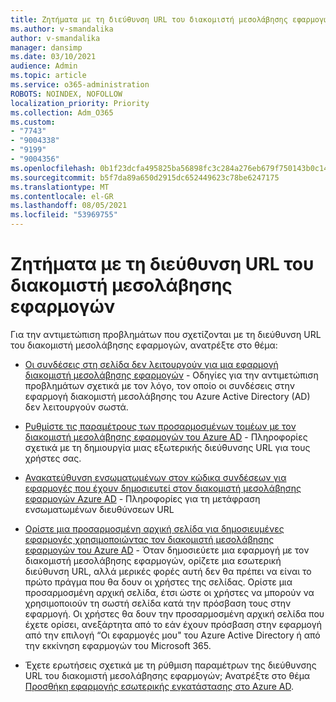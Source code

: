 ```yaml
---
title: Ζητήματα με τη διεύθυνση URL του διακομιστή μεσολάβησης εφαρμογών
ms.author: v-smandalika
author: v-smandalika
manager: dansimp
ms.date: 03/10/2021
audience: Admin
ms.topic: article
ms.service: o365-administration
ROBOTS: NOINDEX, NOFOLLOW
localization_priority: Priority
ms.collection: Adm_O365
ms.custom:
- "7743"
- "9004338"
- "9199"
- "9004356"
ms.openlocfilehash: 0b1f23dcfa495825ba56898fc3c284a276eb679f750143b0c1460662835e658f
ms.sourcegitcommit: b5f7da89a650d2915dc652449623c78be6247175
ms.translationtype: MT
ms.contentlocale: el-GR
ms.lasthandoff: 08/05/2021
ms.locfileid: "53969755"
---
```

# <a name="application-proxy-url-issues"></a>Ζητήματα με τη διεύθυνση URL του διακομιστή μεσολάβησης εφαρμογών

Για την αντιμετώπιση προβλημάτων που σχετίζονται με τη διεύθυνση URL του διακομιστή μεσολάβησης εφαρμογών, ανατρέξτε στο θέμα:

- [Οι συνδέσεις στη σελίδα δεν λειτουργούν για μια εφαρμογή διακομιστή μεσολάβησης εφαρμογών](https://docs.microsoft.com/azure/active-directory/manage-apps/application-proxy-page-links-broken-problem)  - Οδηγίες για την αντιμετώπιση προβλημάτων σχετικά με τον λόγο, τον οποίο οι συνδέσεις στην εφαρμογή διακομιστή μεσολάβησης του Azure Active Directory (AD) δεν λειτουργούν σωστά.

- [Ρυθμίστε τις παραμέτρους των προσαρμοσμένων τομέων με τον διακομιστή μεσολάβησης εφαρμογών του Azure AD](https://docs.microsoft.com/azure/active-directory/manage-apps/application-proxy-configure-custom-domain)  - Πληροφορίες σχετικά με τη δημιουργία μιας εξωτερικής διεύθυνσης URL για τους χρήστες σας.

- [Ανακατεύθυνση ενσωματωμένων στον κώδικα συνδέσεων για εφαρμογές που έχουν δημοσιευτεί στον διακομιστή μεσολάβησης εφαρμογών Azure AD](https://docs.microsoft.com/azure/active-directory/manage-apps/application-proxy-configure-hard-coded-link-translation)  - Πληροφορίες για τη μετάφραση ενσωματωμένων διευθύνσεων URL

- [Ορίστε μια προσαρμοσμένη αρχική σελίδα για δημοσιευμένες εφαρμογές χρησιμοποιώντας τον διακομιστή μεσολάβησης εφαρμογών του Azure AD](https://docs.microsoft.com/azure/active-directory/manage-apps/application-proxy-configure-custom-home-page#change-the-home-page-in-the-azure-portal) - Όταν δημοσιεύετε μια εφαρμογή με τον διακομιστή μεσολάβησης εφαρμογών, ορίζετε μια εσωτερική διεύθυνση URL, αλλά μερικές φορές αυτή δεν θα πρέπει να είναι το πρώτο πράγμα που θα δουν οι χρήστες της σελίδας. Ορίστε μια προσαρμοσμένη αρχική σελίδα, έτσι ώστε οι χρήστες να μπορούν να χρησιμοποιούν τη σωστή σελίδα κατά την πρόσβαση τους στην εφαρμογή. Οι χρήστες θα δουν την προσαρμοσμένη αρχική σελίδα που έχετε ορίσει, ανεξάρτητα από το εάν έχουν πρόσβαση στην εφαρμογή από την επιλογή “Οι εφαρμογές μου" του Azure Active Directory ή από την εκκίνηση εφαρμογών του Microsoft 365.

- Έχετε ερωτήσεις σχετικά με τη ρύθμιση παραμέτρων της διεύθυνσης URL του διακομιστή μεσολάβησης εφαρμογών; Ανατρέξτε στο θέμα [Προσθήκη εφαρμογής εσωτερικής εγκατάστασης στο Azure AD](https://docs.microsoft.com/azure/active-directory/manage-apps/application-proxy-add-on-premises-application#add-an-on-premises-app-to-azure-ad).
 

